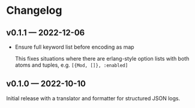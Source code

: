 # Changelog

## v0.1.1 — 2022-12-06

* Ensure full keyword list before encoding as map

  This fixes situations where there are erlang-style option lists with both
  atoms and tuples, e.g. `[{Mod, []}, :enabled]`

## v0.1.0 — 2022-10-10

Initial release with a translator and formatter for structured JSON logs.
